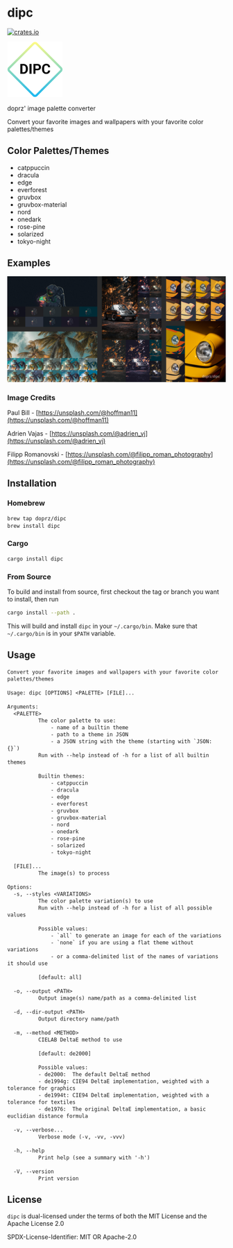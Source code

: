 # dipc

[![crates.io](https://img.shields.io/crates/v/dipc)](https://crates.io/crates/dipc)

<picture>
    <source media="(prefers-color-scheme: dark)" srcset="images/dipc_dark.png">
    <img alt="dipc light icon" src="images/dipc_light.png">
</picture>

doprz' image palette converter

Convert your favorite images and wallpapers with your favorite color palettes/themes

## Color Palettes/Themes

- catppuccin
- dracula
- edge
- everforest
- gruvbox
- gruvbox-material
- nord
- onedark
- rose-pine
- solarized
- tokyo-night

## Examples

![dipc examples](images/dipc_examples.png)

### Image Credits

Paul Bill - [https://unsplash.com/@hoffman11](https://unsplash.com/@hoffman11)

Adrien Vajas - [https://unsplash.com/@adrien_vj](https://unsplash.com/@adrien_vj)

Filipp Romanovski - [https://unsplash.com/@filipp_roman_photography](https://unsplash.com/@filipp_roman_photography)

## Installation

### Homebrew

```sh
brew tap doprz/dipc
brew install dipc
```

### Cargo

```sh
cargo install dipc
```

### From Source

To build and install from source, first checkout the tag or branch you want to install, then run
```sh
cargo install --path .
```
This will build and install `dipc` in your `~/.cargo/bin`. Make sure that `~/.cargo/bin` is in your `$PATH` variable.

## Usage

```
Convert your favorite images and wallpapers with your favorite color palettes/themes

Usage: dipc [OPTIONS] <PALETTE> [FILE]...

Arguments:
  <PALETTE>
          The color palette to use:
              - name of a builtin theme
              - path to a theme in JSON
              - a JSON string with the theme (starting with `JSON: {}`)
          Run with --help instead of -h for a list of all builtin themes

          Builtin themes:
              - catppuccin
              - dracula
              - edge
              - everforest
              - gruvbox
              - gruvbox-material
              - nord
              - onedark
              - rose-pine
              - solarized
              - tokyo-night

  [FILE]...
          The image(s) to process

Options:
  -s, --styles <VARIATIONS>
          The color palette variation(s) to use
          Run with --help instead of -h for a list of all possible values

          Possible values:
              - `all` to generate an image for each of the variations
              - `none` if you are using a flat theme without variations
              - or a comma-delimited list of the names of variations it should use

          [default: all]

  -o, --output <PATH>
          Output image(s) name/path as a comma-delimited list

  -d, --dir-output <PATH>
          Output directory name/path

  -m, --method <METHOD>
          CIELAB DeltaE method to use

          [default: de2000]

          Possible values:
          - de2000:  The default DeltaE method
          - de1994g: CIE94 DeltaE implementation, weighted with a tolerance for graphics
          - de1994t: CIE94 DeltaE implementation, weighted with a tolerance for textiles
          - de1976:  The original DeltaE implementation, a basic euclidian distance formula

  -v, --verbose...
          Verbose mode (-v, -vv, -vvv)

  -h, --help
          Print help (see a summary with '-h')

  -V, --version
          Print version
```

## License

`dipc` is dual-licensed under the terms of both the MIT License and the Apache License 2.0

SPDX-License-Identifier: MIT OR Apache-2.0
